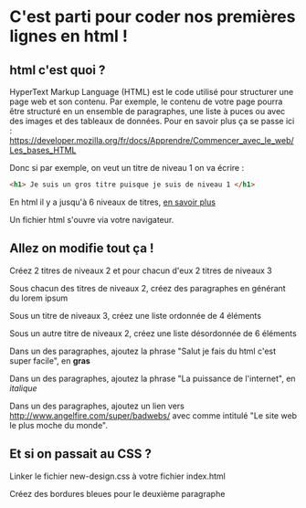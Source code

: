 # C'est parti pour coder nos premières lignes en html ! 
## html c'est quoi ?

HyperText Markup Language (HTML) est le code utilisé pour structurer une page web et son contenu. Par exemple, le contenu de votre page pourra être structuré en un ensemble de paragraphes, une liste à puces ou avec des images et des tableaux de données. 
Pour en savoir plus ça se passe ici : https://developer.mozilla.org/fr/docs/Apprendre/Commencer_avec_le_web/Les_bases_HTML

Donc si par exemple, on veut un titre de niveau 1 on va écrire :

```html
<h1> Je suis un gros titre puisque je suis de niveau 1 </h1>
```

En html il y a jusqu'à 6 niveaux de titres, [en savoir plus](https://developer.mozilla.org/fr/docs/Web/HTML/Element/Heading_Elements)

Un fichier html s'ouvre via votre navigateur. 

## Allez on modifie tout ça ! 

Créez 2 titres de niveaux 2 et pour chacun d'eux 2 titres de niveaux 3

Sous chacun des titres de niveaux 2, créez des paragraphes en générant du lorem ipsum

Sous un titre de niveaux 3, créez une liste ordonnée de 4 éléments

Sous un autre titre de niveaux 2, créez une liste désordonnée de 6 éléments

Dans un des paragraphes, ajoutez la phrase "Salut je fais du html c'est super facile", en **gras**

Dans un des paragraphes, ajoutez la phrase "La puissance de l'internet", en *italique*

Dans un des paragraphes, ajoutez un lien vers http://www.angelfire.com/super/badwebs/ avec comme intitulé "Le site web le plus moche du monde".

## Et si on passait au CSS ?

Linker le fichier new-design.css à votre fichier index.html

Créez des bordures bleues pour le deuxième paragraphe



